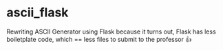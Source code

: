 # ascii_flask

Rewriting ASCII Generator using Flask because it turns out, Flask has less boiletplate code, which == less files to submit to the professor 👍

